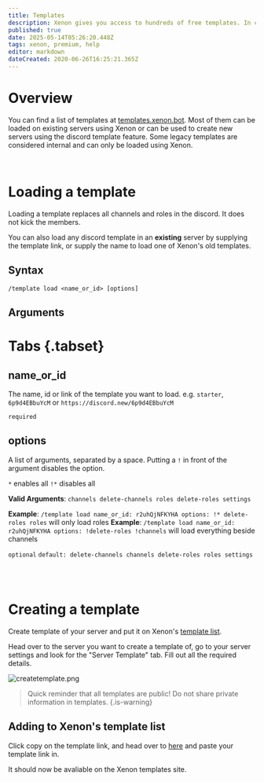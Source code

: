 ```yaml
---
title: Templates
description: Xenon gives you access to hundreds of free templates. In contrast to backups, templates are public and can be used by everyone.
published: true
date: 2025-05-14T05:26:20.448Z
tags: xenon, premium, help
editor: markdown
dateCreated: 2020-06-26T16:25:21.365Z
---
```


# Overview
You can find a list of templates at [templates.xenon.bot](https://templates.xenon.bot). 
Most of them can be loaded on existing servers using Xenon or can be used to create new servers using the discord template feature. 
Some legacy templates are considered internal and can only be loaded using Xenon.

<br />

# Loading a template

Loading a template replaces all channels and roles in the discord. It does not kick the members.

You can also load any discord template in an **existing** server by supplying the template link, or supply the name to load one of Xenon's old templates.

## Syntax

`/template load <name_or_id> [options]`

## Arguments

# Tabs {.tabset}
## name_or_id

The name, id or link of the template you want to load.
e.g. `starter`, `6p9d4EBbuYcM` or `https://discord.new/6p9d4EBbuYcM`

`required`

## options

A list of arguments, separated by a space. Putting a `!` in front of the argument disables the option.

`*` enables all
`!*` disables all

**Valid Arguments**: `channels delete-channels roles delete-roles settings`

**Example**: `/template load name_or_id: r2uhQjNFKYHA options: !* delete-roles roles` will only load roles
**Example**: `/template load name_or_id: r2uhQjNFKYHA options: !delete-roles !channels` will load everything beside channels

`optional` `default: delete-channels channels delete-roles roles settings`


<br /><br />

# Creating a template

Create template of your server and put it on Xenon's [template list](https://templates.xenon.bot).

Head over to the server you want to create a template of, go to your server settings and look for the "Server Template" tab. Fill out all the required details. 

![createtemplate.png](/createtemplate.png)

> Quick reminder that all templates are public! Do not share private information in templates.
{.is-warning}

## Adding to Xenon's template list

Click copy on the template link, and head over to [here](https://templates.xenon.bot/templates/add) and paste your template link in.

It should now be avaliable on the Xenon templates site.



